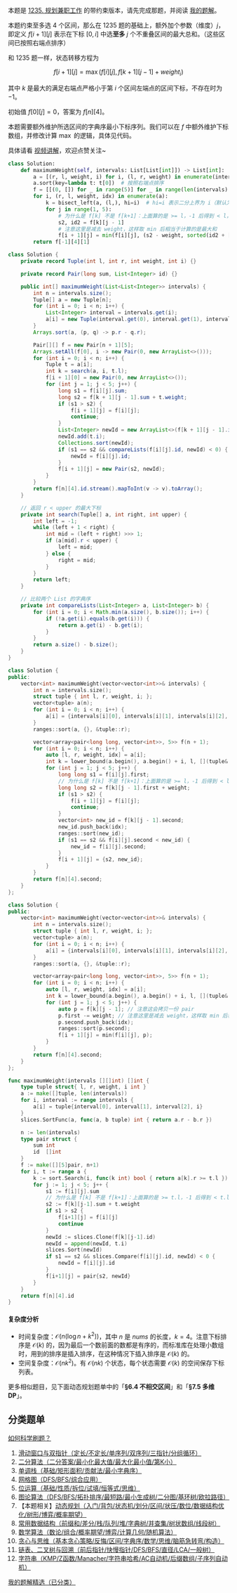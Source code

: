 本题是 [1235. 规划兼职工作](https://leetcode.cn/problems/maximum-profit-in-job-scheduling/) 的带约束版本，请先完成那题，并阅读 [我的题解](https://leetcode.cn/problems/maximum-profit-in-job-scheduling/solutions/1913089/dong-tai-gui-hua-er-fen-cha-zhao-you-hua-zkcg/)。

本题约束至多选 $4$ 个区间，那么在 1235 题的基础上，额外加个参数（维度）$j$，即定义 $f[i+1][j]$ 表示在下标 $[0,i]$ 中选**至多** $j$ 个不重叠区间的最大总和。（这些区间已按照右端点排序）

和 1235 题一样，状态转移方程为

$$
f[i+1][j] = \max(f[i][j], f[k+1][j-1]+\textit{weight}_i)
$$

其中 $k$ 是最大的满足右端点严格小于第 $i$ 个区间左端点的区间下标，不存在时为 $-1$。

初始值 $f[0][j]=0$，答案为 $f[n][4]$。

本题需要额外维护所选区间的字典序最小下标序列。我们可以在 $f$ 中额外维护下标数组，并修改计算 $\max$ 的逻辑，具体见代码。

具体请看 [视频讲解](https://www.bilibili.com/video/BV18srKYLEd8/?t=28m55s)，欢迎点赞关注~

```py [sol-Python3]
class Solution:
    def maximumWeight(self, intervals: List[List[int]]) -> List[int]:
        a = [(r, l, weight, i) for i, (l, r, weight) in enumerate(intervals)]
        a.sort(key=lambda t: t[0])  # 按照右端点排序
        f = [[(0, []) for _ in range(5)] for _ in range(len(intervals) + 1)]
        for i, (r, l, weight, idx) in enumerate(a):
            k = bisect_left(a, (l,), hi=i)  # hi=i 表示二分上界为 i（默认为 n）
            for j in range(1, 5):
                # 为什么是 f[k] 不是 f[k+1]：上面算的是 >= l，-1 后得到 < l，但由于还要 +1，抵消了
                s2, id2 = f[k][j - 1]
                # 注意这里是减去 weight，这样取 min 后相当于计算的是最大和
                f[i + 1][j] = min(f[i][j], (s2 - weight, sorted(id2 + [idx])))
        return f[-1][4][1]
```

```java [sol-Java]
class Solution {
    private record Tuple(int l, int r, int weight, int i) {}

    private record Pair(long sum, List<Integer> id) {}

    public int[] maximumWeight(List<List<Integer>> intervals) {
        int n = intervals.size();
        Tuple[] a = new Tuple[n];
        for (int i = 0; i < n; i++) {
            List<Integer> interval = intervals.get(i);
            a[i] = new Tuple(interval.get(0), interval.get(1), interval.get(2), i);
        }
        Arrays.sort(a, (p, q) -> p.r - q.r);

        Pair[][] f = new Pair[n + 1][5];
        Arrays.setAll(f[0], i -> new Pair(0, new ArrayList<>()));
        for (int i = 0; i < n; i++) {
            Tuple t = a[i];
            int k = search(a, i, t.l);
            f[i + 1][0] = new Pair(0, new ArrayList<>());
            for (int j = 1; j < 5; j++) {
                long s1 = f[i][j].sum;
                long s2 = f[k + 1][j - 1].sum + t.weight;
                if (s1 > s2) {
                    f[i + 1][j] = f[i][j];
                    continue;
                }
                List<Integer> newId = new ArrayList<>(f[k + 1][j - 1].id);
                newId.add(t.i);
                Collections.sort(newId);
                if (s1 == s2 && compareLists(f[i][j].id, newId) < 0) {
                    newId = f[i][j].id;
                }
                f[i + 1][j] = new Pair(s2, newId);
            }
        }
        return f[n][4].id.stream().mapToInt(v -> v).toArray();
    }

    // 返回 r < upper 的最大下标
    private int search(Tuple[] a, int right, int upper) {
        int left = -1;
        while (left + 1 < right) {
            int mid = (left + right) >>> 1;
            if (a[mid].r < upper) {
                left = mid;
            } else {
                right = mid;
            }
        }
        return left;
    }

    // 比较两个 List 的字典序
    private int compareLists(List<Integer> a, List<Integer> b) {
        for (int i = 0; i < Math.min(a.size(), b.size()); i++) {
            if (!a.get(i).equals(b.get(i))) {
                return a.get(i) - b.get(i);
            }
        }
        return a.size() - b.size();
    }
}
```

```cpp [sol-C++]
class Solution {
public:
    vector<int> maximumWeight(vector<vector<int>>& intervals) {
        int n = intervals.size();
        struct tuple { int l, r, weight, i; };
        vector<tuple> a(n);
        for (int i = 0; i < n; i++) {
            a[i] = {intervals[i][0], intervals[i][1], intervals[i][2], i};
        }
        ranges::sort(a, {}, &tuple::r);

        vector<array<pair<long long, vector<int>>, 5>> f(n + 1);
        for (int i = 0; i < n; i++) {
            auto [l, r, weight, idx] = a[i];
            int k = lower_bound(a.begin(), a.begin() + i, l, [](tuple& t, int val) { return t.r < val; }) - a.begin();
            for (int j = 1; j < 5; j++) {
                long long s1 = f[i][j].first;
			    // 为什么是 f[k] 不是 f[k+1]：上面算的是 >= l，-1 后得到 < l，但由于还要 +1，抵消了
                long long s2 = f[k][j - 1].first + weight;
                if (s1 > s2) {
                    f[i + 1][j] = f[i][j];
                    continue;
                }
                vector<int> new_id = f[k][j - 1].second;
                new_id.push_back(idx);
                ranges::sort(new_id);
                if (s1 == s2 && f[i][j].second < new_id) {
                    new_id = f[i][j].second;
                }
                f[i + 1][j] = {s2, new_id};
            }
        }
        return f[n][4].second;
    }
};
```

```cpp [sol-C++ 写法二]
class Solution {
public:
    vector<int> maximumWeight(vector<vector<int>>& intervals) {
        int n = intervals.size();
        struct tuple { int l, r, weight, i; };
        vector<tuple> a(n);
        for (int i = 0; i < n; i++) {
            a[i] = {intervals[i][0], intervals[i][1], intervals[i][2], i};
        }
        ranges::sort(a, {}, &tuple::r);

        vector<array<pair<long long, vector<int>>, 5>> f(n + 1);
        for (int i = 0; i < n; i++) {
            auto [l, r, weight, idx] = a[i];
            int k = lower_bound(a.begin(), a.begin() + i, l, [](tuple& t, int val) { return t.r < val; }) - a.begin();
            for (int j = 1; j < 5; j++) {
                auto p = f[k][j - 1]; // 注意这会拷贝一份 pair
                p.first -= weight; // 注意这里是减去 weight，这样取 min 后相当于计算的是最大和
                p.second.push_back(idx);
                ranges::sort(p.second);
                f[i + 1][j] = min(f[i][j], p);
            }
        }
        return f[n][4].second;
    }
};
```

```go [sol-Go]
func maximumWeight(intervals [][]int) []int {
	type tuple struct{ l, r, weight, i int }
	a := make([]tuple, len(intervals))
	for i, interval := range intervals {
		a[i] = tuple{interval[0], interval[1], interval[2], i}
	}
	slices.SortFunc(a, func(a, b tuple) int { return a.r - b.r })

	n := len(intervals)
	type pair struct {
		sum int
		id  []int
	}
	f := make([][5]pair, n+1)
	for i, t := range a {
		k := sort.Search(i, func(k int) bool { return a[k].r >= t.l })
		for j := 1; j < 5; j++ {
			s1 := f[i][j].sum
			// 为什么是 f[k] 不是 f[k+1]：上面算的是 >= t.l，-1 后得到 < t.l，但由于还要 +1，抵消了
			s2 := f[k][j-1].sum + t.weight
			if s1 > s2 {
				f[i+1][j] = f[i][j]
				continue
			}
			newId := slices.Clone(f[k][j-1].id)
			newId = append(newId, t.i)
			slices.Sort(newId)
			if s1 == s2 && slices.Compare(f[i][j].id, newId) < 0 {
				newId = f[i][j].id
			}
			f[i+1][j] = pair{s2, newId}
		}
	}
	return f[n][4].id
}
```

#### 复杂度分析

- 时间复杂度：$\mathcal{O}(n(\log n + k^2))$，其中 $n$ 是 $\textit{nums}$ 的长度，$k=4$。注意下标排序是 $\mathcal{O}(k)$ 的，因为最后一个数前面的数都是有序的，而标准库在处理小数组时，用到的排序是插入排序，在这种情况下插入排序是 $\mathcal{O}(k)$ 的。
- 空间复杂度：$\mathcal{O}(nk^2)$。有 $\mathcal{O}(nk)$ 个状态，每个状态需要 $\mathcal{O}(k)$ 的空间保存下标列表。

更多相似题目，见下面动态规划题单中的「**§6.4 不相交区间**」和「**§7.5 多维 DP**」。

## 分类题单

[如何科学刷题？](https://leetcode.cn/circle/discuss/RvFUtj/)

1. [滑动窗口与双指针（定长/不定长/单序列/双序列/三指针/分组循环）](https://leetcode.cn/circle/discuss/0viNMK/)
2. [二分算法（二分答案/最小化最大值/最大化最小值/第K小）](https://leetcode.cn/circle/discuss/SqopEo/)
3. [单调栈（基础/矩形面积/贡献法/最小字典序）](https://leetcode.cn/circle/discuss/9oZFK9/)
4. [网格图（DFS/BFS/综合应用）](https://leetcode.cn/circle/discuss/YiXPXW/)
5. [位运算（基础/性质/拆位/试填/恒等式/思维）](https://leetcode.cn/circle/discuss/dHn9Vk/)
6. [图论算法（DFS/BFS/拓扑排序/最短路/最小生成树/二分图/基环树/欧拉路径）](https://leetcode.cn/circle/discuss/01LUak/)
7. 【本题相关】[动态规划（入门/背包/状态机/划分/区间/状压/数位/数据结构优化/树形/博弈/概率期望）](https://leetcode.cn/circle/discuss/tXLS3i/)
8. [常用数据结构（前缀和/差分/栈/队列/堆/字典树/并查集/树状数组/线段树）](https://leetcode.cn/circle/discuss/mOr1u6/)
9. [数学算法（数论/组合/概率期望/博弈/计算几何/随机算法）](https://leetcode.cn/circle/discuss/IYT3ss/)
10. [贪心与思维（基本贪心策略/反悔/区间/字典序/数学/思维/脑筋急转弯/构造）](https://leetcode.cn/circle/discuss/g6KTKL/)
11. [链表、二叉树与回溯（前后指针/快慢指针/DFS/BFS/直径/LCA/一般树）](https://leetcode.cn/circle/discuss/K0n2gO/)
12. [字符串（KMP/Z函数/Manacher/字符串哈希/AC自动机/后缀数组/子序列自动机）](https://leetcode.cn/circle/discuss/SJFwQI/)

[我的题解精选（已分类）](https://github.com/EndlessCheng/codeforces-go/blob/master/leetcode/SOLUTIONS.md)
